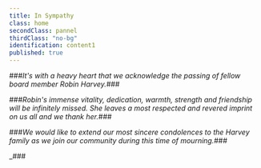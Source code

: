 ```yaml
---
title: In Sympathy
class: home
secondClass: pannel
thirdClass: "no-bg"
identification: content1
published: true
---
```


###_It's with a heavy heart that we acknowledge the passing of fellow board member Robin Harvey._###

###_Robin's immense vitality, dedication, warmth, strength and friendship will be infinitely missed. She leaves a most respected and revered imprint on us all and we thank her._###

###_We would like to extend our most sincere condolences to the Harvey family as we join our community during this time of mourning._###





_###

